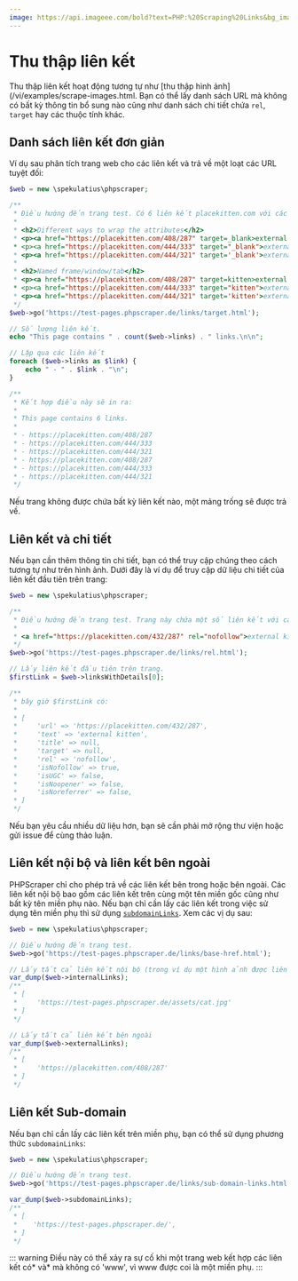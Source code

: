```yaml
---
image: https://api.imageee.com/bold?text=PHP:%20Scraping%20Links&bg_image=https://images.unsplash.com/photo-1542762933-ab3502717ce7
---
```


# Thu thập liên kết

Thu thập liên kết hoạt động tương tự như [thu thập hình ảnh](/vi/examples/scrape-images.html. Bạn có thể lấy danh sách URL mà không có bất kỳ thông tin bổ sung nào cũng như danh sách chi tiết chứa `rel`, ` target` hay các thuộc tính khác.

## Danh sách liên kết đơn giản

Ví dụ sau phân tích trang web cho các liên kết và trả về một loạt các URL tuyệt đối:

```php
$web = new \spekulatius\phpscraper;

/**
 * Điều hướng đến trang test. Có 6 liên kết placekitten.com với các thuộc tính khác nhau:
 *
 * <h2>Different ways to wrap the attributes</h2>
 * <p><a href="https://placekitten.com/408/287" target=_blank>external kitten</a></p>
 * <p><a href="https://placekitten.com/444/333" target="_blank">external kitten</a></p>
 * <p><a href="https://placekitten.com/444/321" target='_blank'>external kitten</a></p>
 *
 * <h2>Named frame/window/tab</h2>
 * <p><a href="https://placekitten.com/408/287" target=kitten>external kitten</a></p>
 * <p><a href="https://placekitten.com/444/333" target="kitten">external kitten</a></p>
 * <p><a href="https://placekitten.com/444/321" target='kitten'>external kitten</a></p>
 */
$web->go('https://test-pages.phpscraper.de/links/target.html');

// Số lượng liên kết.
echo "This page contains " . count($web->links) . " links.\n\n";

// Lặp qua các liên kết
foreach ($web->links as $link) {
    echo " - " . $link . "\n";
}

/**
 * Kết hợp điều này sẽ in ra:
 *
 * This page contains 6 links.
 *
 * - https://placekitten.com/408/287
 * - https://placekitten.com/444/333
 * - https://placekitten.com/444/321
 * - https://placekitten.com/408/287
 * - https://placekitten.com/444/333
 * - https://placekitten.com/444/321
 */
```

Nếu trang không được chứa bất kỳ liên kết nào, một mảng trống sẽ được trả về.

## Liên kết và chi tiết

Nếu bạn cần thêm thông tin chi tiết, bạn có thể truy cập chúng theo cách tương tự như trên hình ảnh. Dưới đây là ví dụ để truy cập dữ liệu chi tiết của liên kết đầu tiên trên trang:

```php
$web = new \spekulatius\phpscraper;

/**
 * Điều hướng đến trang test. Trang này chứa một số liên kết với các thuộc tính rel khác nhau. Để tiết kiệm dung lượng, chỉ lấy link đầu tiên:
 *
 * <a href="https://placekitten.com/432/287" rel="nofollow">external kitten</a>
 */
$web->go('https://test-pages.phpscraper.de/links/rel.html');

// Lấy liên kết đầu tiên trên trang.
$firstLink = $web->linksWithDetails[0];

/**
 * bây giờ $firstLink có:
 *
 * [
 *     'url' => 'https://placekitten.com/432/287',
 *     'text' => 'external kitten',
 *     'title' => null,
 *     'target' => null,
 *     'rel' => 'nofollow',
 *     'isNofollow' => true,
 *     'isUGC' => false,
 *     'isNoopener' => false,
 *     'isNoreferrer' => false,
 * ]
 */
```

Nếu bạn yêu cầu nhiều dữ liệu hơn, bạn sẽ cần phải mở rộng thư viện hoặc gửi issue để cùng thảo luận.

## Liên kết nội bộ và liên kết bên ngoài

PHPScraper chỉ cho phép trả về các liên kết bên trong hoặc bên ngoài. Các liên kết nội bộ bao gồm các liên kết trên cùng một tên miền gốc cũng như bất kỳ tên miền phụ nào. Nếu bạn chỉ cần lấy các liên kết trong việc sử dụng tên miền phụ thì sử dụng [`subdomainLinks`](#sub-domain-links). Xem các vị dụ sau:

```php
$web = new \spekulatius\phpscraper;

// Điều hướng đến trang test.
$web->go('https://test-pages.phpscraper.de/links/base-href.html');

// Lấy tất cả liên kết nội bộ (trong ví dụ một hình ảnh được liên kết)
var_dump($web->internalLinks);
/**
 * [
 *     'https://test-pages.phpscraper.de/assets/cat.jpg'
 * ]
 */

// Lấy tất cả liên kết bên ngoài
var_dump($web->externalLinks);
/**
 * [
 *     'https://placekitten.com/408/287'
 * ]
 */
```

## Liên kết Sub-domain

Nếu bạn chỉ cần lấy các liên kết trên miền phụ, bạn có thể sử dụng phương thức `subdomainLinks`:

```php
$web = new \spekulatius\phpscraper;

// Điều hướng đến trang test.
$web->go('https://test-pages.phpscraper.de/links/sub-domain-links.html');

var_dump($web->subdomainLinks);
/**
 * [
 *    'https://test-pages.phpscraper.de/',
 * ]
 */
```

::: warning
Điều này có thể xảy ra sự cố khi một trang web kết hợp các liên kết có* và* mà không có 'www', vì www được coi là một miền phụ.
:::
